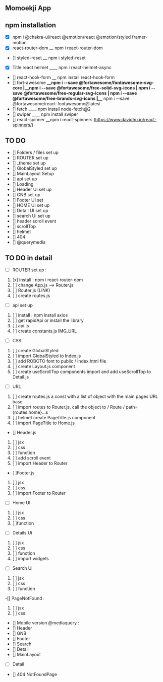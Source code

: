 ## Momoekji App

## npm installation
- [x] npm i @chakra-ui/react @emotion/react @emotion/styled framer-motion
- [x] react-router-dom **\_\_** npm i react-router-dom
- [] styled-reset **\_\_** npm i styled-reset
- [x] Title react helmet \_\_\_\_ npm i react-helmet-async
- [] react-hook-form **\_\_** npm install react-hook-form
- [] fort-awesome **\_\_**npm i --save @fortawesome/fontawesome-svg-core
      |\_**\_npm i --save @fortawesome/free-solid-svg-icons
      | npm i --save @fortawesome/free-regular-svg-icons
      | npm i --save @fortawesome/free-brands-svg-icons
      |\_\_** npm i --save @fortawesome/react-fontawesome@latest
- [] fetch \_\_\_\_ npm install node-fetch@2
- [] swiper \_\_\_\_ npm install swiper
- [] react-spinner \_\_npm i react-spinners (https://www.davidhu.io/react-spinners/)

## TO DO

- [] Folders / files set up
- [] ROUTER set up
- [] _theme set up
- [] GlobalStyled set up
- [] MainLayout Setup
- [] api set up
- [] Loading
- [] Header UI set up
- [] GNB set up
- [] Footer UI set
- [] HOME UI set up
- [] Detail UI set up
- [] search UI set up
- [] header scroll event
- [] scrollTop
- [] helmet <HelmetProvider>
- [] 404
- [] @querymedia

## TO DO in detail

- [ ] ROUTER set up :
1. [x] install : npm i react-router-dom
2. [ ] change App.js --> Router.js
3. [ ] Router.js (LINK)
4. [ ] create routes.js


- [ ] api set up
1. [ ] install :  npm install axios
2. [ ] get rapidApi or install the library
3. [ ] api.js
4. [ ] create constants.js IMG_URL 

- [ ] CSS
1. [ ] create GlobalStyled
2. [ ] import GlobalStyled to Index.js
3. [ ] add ROBOTO font to public / index.html file
4. [ ] create Layout.js component
5. [ ] create useScrollTop components import and add useScrollTop to Detail.js

- [ ] URL
1. [ ] create routes.js a const with a list of object with the main pages URL base
2. [ ] import routes to Router.js, call the object to / Route / path={routes.home}...s
3. [ ] helmet create PageTitle.js component
4. [ ] import PageTitle to Home.js



- [] Header.js
1. [ ] jsx
2. [ ] css
3. [ ] function
4. [ ] add scroll event
5. [ ] import Header to Router

- [ ]Footer.js
1. [ ] jsx
2. [ ] css
3. [ ] import Footer to Router

- [ ] Home UI
1. [ ] jsx
2. [ ] css
3. [ ]function

- [ ] Details Ui
1. [ ] jsx
2. [ ] css
3. [ ] function
4. [ ] import widgets

- [ ] Search Ui
1. [ ] jsx
2. [ ] css
3. [ ] function

-[] PageNotFound :
 1. [ ] jsx
 2. [ ] css

- [] Mobile version @mediaquery :
- [] Header
- [] GNB
- [] Footer
- [] Search
- [] Detail
- [] MainLayout 
- [ ] Detail
- [] 404 NotFoundPage







